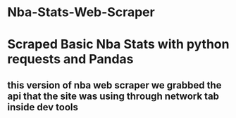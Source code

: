 # Nba-Stats-Web-Scraper
# Scraped Basic Nba Stats with python requests and Pandas
## this version of nba web scraper we grabbed the api that the site was using through network tab inside dev tools
